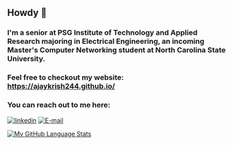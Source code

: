## Howdy 👋

### I'm a senior at PSG Institute of Technology and Applied Research majoring in Electrical Engineering, an incoming Master's Computer Networking student at North Carolina State University.

### Feel free to checkout my website:  https://ajaykrish244.github.io/

### You can reach out to me here: 
[![linkedin](https://img.shields.io/badge/LinkedIn-0077B5?style=for-the-badge&logo=linkedin&logoColor=white)][1]
[![E-mail](https://img.shields.io/badge/Gmail-D14836?style=for-the-badge&logo=gmail&logoColor=white)][2]

[1]: https://www.linkedin.com/in/ajay-krishna-raveendar-1358781b8/
[2]: ajaykrish244@gmail.com


[![My GitHub Language Stats](https://github-readme-stats.vercel.app/api/top-langs/?username=ajaykrish244&langs_count=5&theme=tokyonight)]()

<!--
**ajaykrish244/ajaykrish244** is a ✨ _special_ ✨ repository because its `README.md` (this file) appears on your GitHub profile.

Here are some ideas to get you started:

- 🔭 I’m currently working on ...
- 🌱 I’m currently learning ...
- 👯 I’m looking to collaborate on ...
- 🤔 I’m looking for help with ...
- 💬 Ask me about ...
- 📫 How to reach me: ...
- 😄 Pronouns: ...
- ⚡ Fun fact: ...
-->
